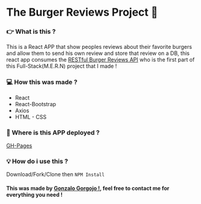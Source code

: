 # The Burger Reviews Project :hamburger:

### 👉 What is this ?

This is a React APP that show peoples reviews about their favorite burgers and allow them to send his own review and store that review on a DB, this react app consumes the [RESTful Burger Reviews API](https://burger-reviews.onrender.com/api/documentation) who is the first part of this Full-Stack(M.E.R.N) project that I made !

### :computer: How this was made ?

- React
- React-Bootstrap
- Axios
- HTML - CSS

### :floppy_disk: Where is this APP deployed ?

[GH-Pages](https://gonzalogorgojo.github.io/BurgerProject_FrontEnd)

### :bulb: How do i use this ?

Download/Fork/Clone then `NPM Install`<br>

#### This was made by [Gonzalo Gorgojo !](https://www.linkedin.com/in/gonzalogorgojo/), feel free to contact me for everything you need !
